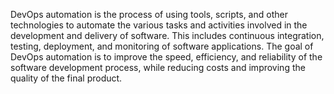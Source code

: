 DevOps automation is the process of using tools, scripts, and other technologies to automate the various tasks and activities involved in the development and delivery of software. This includes continuous integration, testing, deployment, and monitoring of software applications. The goal of DevOps automation is to improve the speed, efficiency, and reliability of the software development process, while reducing costs and improving the quality of the final product.
